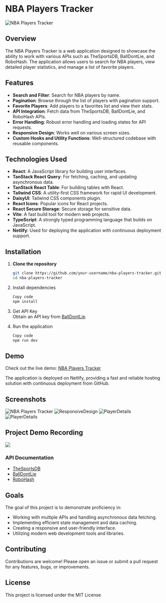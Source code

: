 # NBA Players Tracker

![NBA Players Tracker](docs/FullScreen.png)

## Overview

The NBA Players Tracker is a web application designed to showcase the ability to work with various APIs such as TheSportsDB, BallDontLie, and RoboHash. The application allows users to search for NBA players, view detailed player statistics, and manage a list of favorite players.

## Features

- **Search and Filter**: Search for NBA players by name.
- **Pagination**: Browse through the list of players with pagination support.
- **Favorite Players**: Add players to a favorites list and view their stats.
- **API Integration**: Fetch data from TheSportsDB, BallDontLie, and RoboHash APIs.
- **Error Handling**: Robust error handling and loading states for API requests.
- **Responsive Design**: Works well on various screen sizes.
- **Custom Hooks and Utility Functions**: Well-structured codebase with reusable components.

## Technologies Used

- **React**: A JavaScript library for building user interfaces.
- **TanStack React Query**: For fetching, caching, and updating asynchronous data.
- **TanStack React Table**: For building tables with React.
- **Tailwind CSS**: A utility-first CSS framework for rapid UI development.
- **DaisyUI**: Tailwind CSS components plugin.
- **React Icons**: Popular icons for React projects.
- **React Secure Storage**: Secure storage for sensitive data.
- **Vite**: A fast build tool for modern web projects.
- **TypeScript**: A strongly typed programming language that builds on JavaScript.
- **Netlify**: Used for deploying the application with continuous deployment support.

## Installation

1. **Clone the repository**

   ```sh
   git clone https://github.com/your-username/nba-players-tracker.git
   cd nba-players-tracker

   ```

2. Install dependencies

   ```sh
   Copy code
   npm install

   ```

3. Get API Key  
   Obtain an API key from [BallDontLie](https://app.balldontlie.io).

4. Run the application
   ```sh
   Copy code
   npm run dev
   ```

## Demo

Check out the live demo: [NBA Players Tracker](https://main--nba-players-tracker.netlify.app)

The application is deployed on Netlify, providing a fast and reliable hosting solution with continuous deployment from GitHub.

## Screenshots

![NBA Players Tracker](docs/FullScreen.png)
![ResponsiveDesign](docs/ResponsiveDesign.png)
![PlayerDetails](docs/PlayerDetails.png)
![PlayerDetails](docs/PlayerDetailsRodman.png)

## Project Demo Recording

[<img src="docs/PlayVideo.png">](https://share.vidyard.com/watch/6knLBSQBV2SRUvfyxzEJVQ?)

### API Documentation

- [TheSportsDB](https://www.thesportsdb.com/free_sports_api)
- [BallDontLie](https://docs.balldontlie.io/#introduction)
- [RoboHash](https://robohash.org/)

## Goals

The goal of this project is to demonstrate proficiency in:

- Working with multiple APIs and handling asynchronous data fetching.
- Implementing efficient state management and data caching.
- Creating a responsive and user-friendly interface.
- Utilizing modern web development tools and libraries.

## Contributing

Contributions are welcome! Please open an issue or submit a pull request for any features, bugs, or improvements.

## License

This project is licensed under the MIT License
